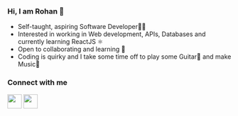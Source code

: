 ### Hi, I am Rohan 👋

- Self-taught, aspiring Software Developer👨‍💻
- Interested in working in Web development, APIs, Databases and currently learning ReactJS ⚛️
- Open to collaborating and learning 📙
- Coding is quirky and I take some time off to play some Guitar🎸 and make Music🎵

### Connect with me
[<img height="32" width="32" src="https://cdn.jsdelivr.net/npm/simple-icons@v4/icons/linkedin.svg" />][linkedin]
[<img height="32" width="32" src="https://cdn.jsdelivr.net/npm/simple-icons@v4/icons/twitter.svg" />][twitter]


[linkedin]: https://www.linkedin.com/in/rohan-neupane/
[twitter]: https://twitter.com/rohandruk2012

